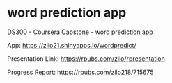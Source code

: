 # word prediction app 


DS300 - Coursera Capstone - word prediction app

App: https://zilo21.shinyapps.io/wordpredict/

Presentation Link: https://rpubs.com/zilo/rpresentation


Progress Report: https://rpubs.com/zilo218/715675
 
